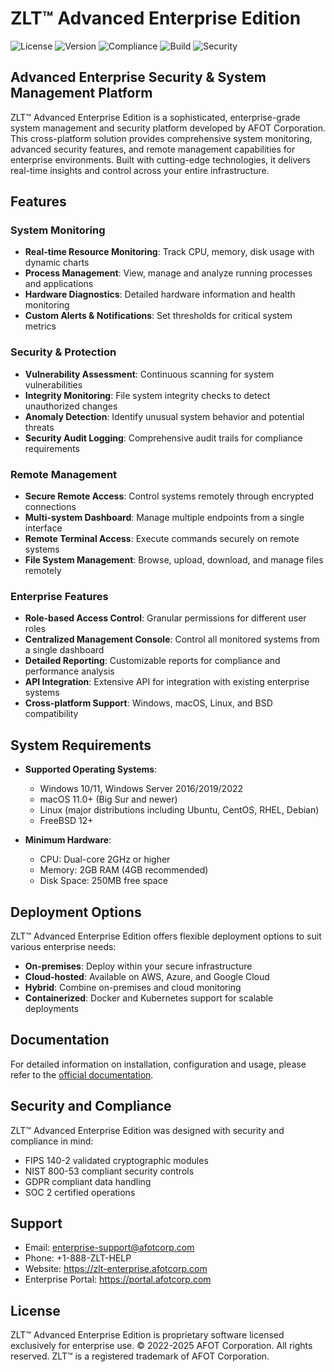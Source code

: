 # ZLT™ Advanced Enterprise Edition

![License](https://img.shields.io/badge/license-Enterprise-blue)
![Version](https://img.shields.io/badge/version-3.2.1-green)
![Compliance](https://img.shields.io/badge/compliance-FIPS%20140--2-orange)
![Build](https://img.shields.io/badge/build-passing-brightgreen)
![Security](https://img.shields.io/badge/security-enterprise--grade-red)

## Advanced Enterprise Security & System Management Platform

ZLT™ Advanced Enterprise Edition is a sophisticated, enterprise-grade system management and security platform developed by AFOT Corporation. This cross-platform solution provides comprehensive system monitoring, advanced security features, and remote management capabilities for enterprise environments. Built with cutting-edge technologies, it delivers real-time insights and control across your entire infrastructure.

## Features

### System Monitoring
- **Real-time Resource Monitoring**: Track CPU, memory, disk usage with dynamic charts
- **Process Management**: View, manage and analyze running processes and applications
- **Hardware Diagnostics**: Detailed hardware information and health monitoring
- **Custom Alerts & Notifications**: Set thresholds for critical system metrics

### Security & Protection
- **Vulnerability Assessment**: Continuous scanning for system vulnerabilities
- **Integrity Monitoring**: File system integrity checks to detect unauthorized changes
- **Anomaly Detection**: Identify unusual system behavior and potential threats
- **Security Audit Logging**: Comprehensive audit trails for compliance requirements

### Remote Management
- **Secure Remote Access**: Control systems remotely through encrypted connections
- **Multi-system Dashboard**: Manage multiple endpoints from a single interface
- **Remote Terminal Access**: Execute commands securely on remote systems
- **File System Management**: Browse, upload, download, and manage files remotely

### Enterprise Features
- **Role-based Access Control**: Granular permissions for different user roles
- **Centralized Management Console**: Control all monitored systems from a single dashboard
- **Detailed Reporting**: Customizable reports for compliance and performance analysis
- **API Integration**: Extensive API for integration with existing enterprise systems
- **Cross-platform Support**: Windows, macOS, Linux, and BSD compatibility

## System Requirements

- **Supported Operating Systems**:
  - Windows 10/11, Windows Server 2016/2019/2022
  - macOS 11.0+ (Big Sur and newer)
  - Linux (major distributions including Ubuntu, CentOS, RHEL, Debian)
  - FreeBSD 12+

- **Minimum Hardware**:
  - CPU: Dual-core 2GHz or higher
  - Memory: 2GB RAM (4GB recommended)
  - Disk Space: 250MB free space

## Deployment Options

ZLT™ Advanced Enterprise Edition offers flexible deployment options to suit various enterprise needs:

- **On-premises**: Deploy within your secure infrastructure
- **Cloud-hosted**: Available on AWS, Azure, and Google Cloud
- **Hybrid**: Combine on-premises and cloud monitoring
- **Containerized**: Docker and Kubernetes support for scalable deployments

## Documentation

For detailed information on installation, configuration and usage, please refer to the [official documentation](https://docs.zlt-enterprise.afotcorp.com).

## Security and Compliance

ZLT™ Advanced Enterprise Edition was designed with security and compliance in mind:

- FIPS 140-2 validated cryptographic modules
- NIST 800-53 compliant security controls
- GDPR compliant data handling
- SOC 2 certified operations

## Support

- Email: enterprise-support@afotcorp.com
- Phone: +1-888-ZLT-HELP
- Website: https://zlt-enterprise.afotcorp.com
- Enterprise Portal: https://portal.afotcorp.com

## License

ZLT™ Advanced Enterprise Edition is proprietary software licensed exclusively for enterprise use.
© 2022-2025 AFOT Corporation. All rights reserved. ZLT™ is a registered trademark of AFOT Corporation.